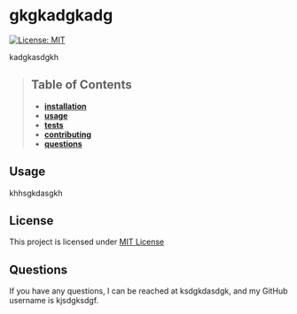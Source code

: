 
  
  # gkgkadgkadg

  [![License: MIT](https://img.shields.io/badge/License-MIT-yellow.svg)](https://opensource.org/licenses/MIT)

  kadgkasdgkh

  > ## Table of Contents
  > - **[installation](#installation)**
  > - **[usage](#usage)**
  > - **[tests](#tests)**
  > - **[contributing](#contributing)**
  > - **[questions](#questions)**
  
  
  
  ## Usage
  khhsgkdasgkh
  
  
  
  
  
  ## License
  This project is licensed under [MIT License](https://choosealicense.com/licenses/mit/)
  
  ## Questions
  If you have any questions, I can be reached at ksdgkdasdgk, and my GitHub username is kjsdgksdgf.
